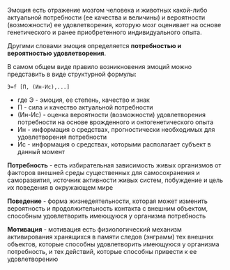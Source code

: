 Эмоция есть отражение мозгом человека и животных какой-либо актуальной потребности (ее качества и величины) и вероятности (возможности) ее удовлетворения, которую мозг оценивает на основе генетического и ранее приобретенного индивидуального опыта.

Другими словами эмоция определяется **потребностью и вероятностью удовлетворения**.

В самом общем виде правило возникновения эмоций можно представить в виде
структурной формулы:

```
Э=f [П, (Ин-Ис),...]
```

- где Э - эмоция, ее степень, качество и знак
- П - сила и качество актуальной потребности
- (Ин-Ис) - оценка вероятности (возможности) удовлетворения потребности на основе врожденного и онтогенетического опыта
- Ин - информация о средствах, прогностически необходимых для удовлетворения потребности
- Ис - информация о средствах, которыми располагает субъект в данный момент

**Потребность** - есть избирательная зависимость живых организмов от факторов внешней среды существенных для самосохранения и саморазвития, источник активности живых систем, побуждение и цель их поведения в окружающем мире

**Поведение** -  форма жизнедеятельности, которая может изменить вероятность и продолжительность контакта с внешним объектом, способным удовлетворить имеющуюся у организма потребность

**Мотивация** - мотивация есть физиологический механизм активирования хранящихся
в памяти следов (энграмм) тех внешних объектов, которые способны удовлетворить
имеющуюся у организма потребность, и тех действий, которые способны привести к ее
удовлетворению